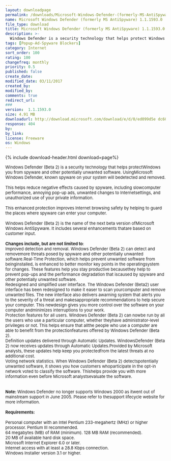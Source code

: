 ```yaml
---
layout: downloadpage
permalink: /downloads/Microsoft-Windows-Defender-(formerly-MS-AntiSpyware)-1,1,1593,0/
name: Microsoft Windows Defender (formerly MS AntiSpyware) 1.1.1593.0
file_type: download
title: Microsoft Windows Defender (formerly MS AntiSpyware) 1.1.1593.0
description: >-
  Windows Defender is a security technology that helps protect Windows you from spyware and other potentially unwanted software
tags: [Popup-Ad-Spyware Blockers]
category: Internet
sort_order: 100
rating: 100
changefreq: monthly
priority: 0.5
published: false
create_date: 
modified_date: 03/11/2017
created_by: 
modified_by: 
comments: true
redirect_url: 
### 
version:  1.1.1593.0
size: 4.91 MB
downloadurl: http://download.microsoft.com/download/e/d/0/ed099d5e dc60 4740 8747 1c72f053b800/WindowsDefender.msi
response: 404
by: 
by_link: 
license: Freeware
os: Windows
---
```


{% include download-header.html download=page%}

<p style="fix-download-text !important">
<p><font size="2"><p>Windows Defender (Beta 2) is a security technology that helps protectWindows you from spyware and other potentially unwanted software. UsingMicrosoft Windows Defender, known spyware on your system will bedetected and removed. <br />
<br />
This helps reduce negative effects caused by spyware, including slowcomputer performance, annoying pop-up ads, unwanted changes to Internetsettings, and unauthorized use of your private information. <br />
<br />
This enhanced protection improves Internet browsing safety by helping to guard the places where spyware can enter your computer.<br />
<br />
Windows Defender (Beta 2) is the name of the next beta version ofMicrosoft Windows AntiSpyware. It includes several enhancements thatare based on customer input. <br />
<br />
<strong>Changes include, but are not limited to</strong>:<br />
Improved detection and removal. Windows Defender (Beta 2) can detect and removemore threats posed by spyware and other potentially unwanted software.Real-Time Protection, which helps prevent unwanted software from beinginstalled, is enhanced to better monitor key points in the operatingsystem for changes. These features help you stay productive becausethey help to prevent pop-ups and the performance degradation that iscaused by spyware and other potentially unwanted software.<br />
Redesigned and simplified user interface. The Windows Defender (Beta2) user interface has been redesigned to make it easer to scan yourcomputer and remove unwanted files. The new interface also delivers awarning system that alerts you to the severity of a threat and makesappropriate recommendations to help secure your computer. This newdesign gives you more control over the software on your computer andminimizes interruptions to your work.<br />
Protection features for all users. Windows Defender (Beta 2) can nowbe run by all the users who use a particular computer, whether theyhave administrator-level privileges or not. This helps ensure that allthe people who use a computer are able to benefit from the protectionfeatures offered by Windows Defender (Beta 2).<br />
Definition updates delivered through Automatic Updates. WindowsDefender (Beta 2) now receives updates through Automatic Updates.Provided by Microsoft analysts, these updates help keep you protectedfrom the latest threats at no additional cost.<br />
Voting network statistics. When Windows Defender (Beta 2) detectspotentially unwanted software, it shows you how customers whoparticipate in the opt-in network voted to classify the software. Thishelps provide you with more information even before Microsoft analystsevaluate the software.<br />
<br />
<br />
<strong>Note: </strong>Windows Defender no longer supports Windows 2000 as itwent out of mainstream support in June 2005. Please refer to thesupport lifecycle website for more information.<br />
<br />
<span><strong>Requirements:</strong></span><br />
<br />
Personal computer with an Intel Pentium 233-megahertz (MHz) or higher processor. Pentium III recommended.<br />
64 megabytes (MB) of RAM (minimum). 128 MB RAM (recommended).<br />
20 MB of available hard disk space.<br />
Microsoft Internet Explorer 6.0 or later.<br />
Internet access with at least a 28.8 Kbps connection.<br />
Windows Installer version 3.1 or higher.</p></p></p>
